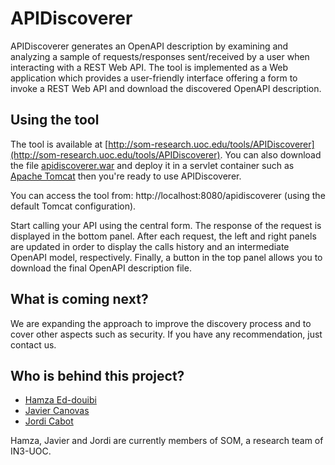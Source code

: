 # APIDiscoverer
APIDiscoverer generates an OpenAPI description by examining and analyzing a sample of requests/responses sent/received by a user when interacting with a REST Web API. The tool is implemented as a Web application which provides a user-friendly interface offering a form to invoke a REST Web API and download the discovered OpenAPI description.

## Using the tool

The tool is available at [http://som-research.uoc.edu/tools/APIDiscoverer](http://som-research.uoc.edu/tools/APIDiscoverer).
You can also download the file [apidiscoverer.war](https://github.com/SOM-Research/APIDiscoverer/raw/master/apidiscoverer/apidiscoverer.war "apidiscoverer.war") and deploy it in a servlet container such as [Apache Tomcat](http://tomcat.apache.org/ "Apache Tomcat") then you're ready to use APIDiscoverer.

You can access the tool from: http://localhost:8080/apidiscoverer (using the default Tomcat configuration). 

Start calling your API using the central form. The response of the request is displayed in the bottom panel.  After each request, the left and right panels are updated in order to display the calls history and an intermediate OpenAPI model, respectively. Finally, a button in the top panel allows you to download the final OpenAPI description file. 

## What is coming next?

We  are expanding the approach to improve the discovery process and to cover other aspects  such as security.
If you have any recommendation, just contact us.

## Who is behind this project?

* [Hamza Ed-douibi](http://github.com/hamzaed/ "Hamza Ed-douibi")
* [Javier Canovas](http://github.com/jlcanovas/ "Javier Canovas")
* [Jordi Cabot](http://github.com/jcabot/ "Jordi Cabot")

Hamza, Javier and Jordi are currently members of SOM, a research team of IN3-UOC.

